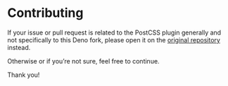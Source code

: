 # Contributing

If your issue or pull request is related to the PostCSS plugin generally and not
specifically to this Deno fork, please open it on the
[original repository](https://github.com/TrySound/postcss-value-parser) instead.

Otherwise or if you’re not sure, feel free to continue.

Thank you!
